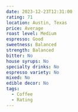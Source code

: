 ```yaml
---
date: 2023-12-23T12:31:00
rating: 71
location: Austin, Texas
price: Average
roast level: Medium
espresso: Good
sweetness: Balanced
strength: Balanced
bitter: No
house syrups: No
specialty drinks: No
espresso variety: No
mixed: No
edible decor: No
tags:
  - Coffee
  - Rating
---
```



